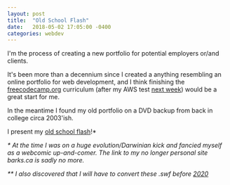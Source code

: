 ```yaml
---
layout: post
title:  "Old School Flash"
date:   2018-05-02 17:05:00 -0400
categories: webdev
---
```


I'm the process of creating a new portfolio for potential employers or/and clients.

It's been more than a decennium since I created a anything resembling an online portfolio for web development, and I think finishing the [freecodecamp.org](http://freecodecamp.org) curriculum (after my AWS test [next week](https://www.timeanddate.com/countdown/generic?iso=20180511T12&p0=1202&font=cursive)) would be a great start for me.

In the meantime I found my old portfolio on a DVD backup from back in college circa 2003'ish.

I present my [old school flash](/assets/old_flash/flash.html)!*

_* At the time I was on a huge evolution/Darwinian kick and fancied myself as a webcomic up-and-comer. The link to my no longer personal site barks.ca is sadly no more._

_** I also discovered that I will have to convert these .swf before [2020](https://techcrunch.com/2017/07/25/get-ready-to-say-goodbye-to-flash-in-2020/)_

